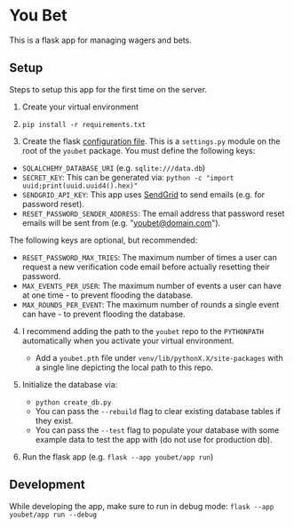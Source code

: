 # You Bet
This is a flask app for managing wagers and bets.

## Setup
Steps to setup this app for the first time on the server.

1. Create your virtual environment 

2. `pip install -r requirements.txt`

3. Create the flask [configuration file](https://flask.palletsprojects.com/en/3.0.x/config/#configuring-from-python-files). This is a `settings.py` module on the root of the `youbet` package.
You must define the following keys:
- `SQLALCHEMY_DATABASE_URI` (e.g. `sqlite:///data.db`)
- `SECRET_KEY`: This can be generated via: ```python -c "import uuid;print(uuid.uuid4().hex)"```
- `SENDGRID_API_KEY`: This app uses [SendGrid]("www.sendgrid.com") to send emails (e.g. for password reset).
- `RESET_PASSWORD_SENDER_ADDRESS`: The email address that password reset emails will be sent from (e.g. "youbet@domain.com").

The following keys are optional, but recommended:
- `RESET_PASSWORD_MAX_TRIES`: The maximum number of times a user can request a new verification code email before actually resetting their password.
- `MAX_EVENTS_PER_USER`: The maximum number of events a user can have at one time - to prevent flooding the database.
- `MAX_ROUNDS_PER_EVENT`: The maximum number of rounds a single event can have - to prevent flooding the database.

4. I recommend adding the path to the `youbet` repo to the `PYTHONPATH` automatically when you activate your virtual environment.
    - Add a `youbet.pth` file under `venv/lib/pythonX.X/site-packages` with a single line depicting the local path to this repo.

5. Initialize the database via:
    - ```python create_db.py```
    - You can pass the `--rebuild` flag to clear existing database tables if they exist.
    - You can pass the `--test` flag to populate your database with some example data to test the app with (do not use for production db).

6. Run the flask app (e.g. `flask --app youbet/app run`)

## Development
While developing the app, make sure to run in debug mode:
```flask --app youbet/app run --debug```
